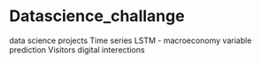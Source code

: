 # Datascience_challange
data science projects
Time series LSTM - macroeconomy variable prediction
Visitors digital interections 
